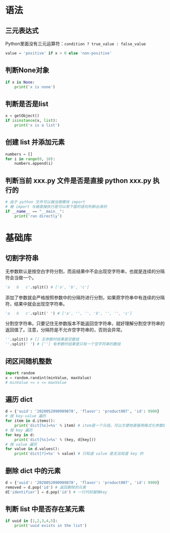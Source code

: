 # 语法

## 三元表达式

Python里面没有三元运算符：`condition ? true_value : false_value`

```py
value = 'positive' if x > 0 else 'non-positive'
```

## 判断None对象
```python
if x is None:
    print('x is none')
```

## 判断是否是list
```python
x = getObject()
if isinstance(x, list):
    print('x is a list')
```

## 创建 list 并添加元素
```python
numbers = []
for i in range(0, 10):
    numbers.append(i)
```

## 判断当前 xxx.py 文件是否是直接 python xxx.py 执行的
```python
# 由于 python 文件可以被当做模块 import
# 被 import 与被直接执行是可以用下面的语句判断出来的
if __name__ == "__main__":
    print('run directly')
```

# 基础库

## 切割字符串
无参数默认是按空白字符分割，而且结果中不会出现空字符串，也就是连续的分隔符会当做一个。
```py
'a   b   c'.split() # ['a', 'b', 'c']
```

添加了参数就会严格按照参数中的分隔符进行分割，如果原字符串中有连续的分隔符，结果中就会出现空字符串。
```py
'a   b   c'.split(' ') # ['a', '', '', 'b', '', '', 'c']
```

分割空字符串。只要记住无参数版本不能返回空字符串，就好理解分割空字符串的返回值了。注意，分隔符是不允许空字符串的，否则会异常。
```py
''.split() # [] 无参数时结果是空数组
''.split(' ') # [''] 有参数时结果是只有一个空字符串的数组
```

## 闭区间随机整数
```python
import random
x = random.randint(minValue, maxValue)
# minValue <= x <= maxValue
```

## 遍历 dict
```python
d = {'uuid': '2020052090909878', 'flavor': 'product007', 'id': 9900}
# 按 key-value 遍历
for item in d.items():
    print('dict[%s]=%s' % item) # item是一个元组，可以方便地直接用格式化参数输出
# 按 key 遍历
for key in d:
    print('dict[%s]=%s' % (key, d[key]))
# 按 value 遍历
for value in d.values():
    print('dict[?]=%s' % value) # 只知道 value 是无法知道 key 的
```

## 删除 dict 中的元素
```python
d = {'uuid': '2020052090909878', 'flavor': 'product007', 'id': 9900}
removed = d.pop('id') # 返回删除的元素
d['identifier'] = d.pop('id') # 一行代码替换key
```

## 判断 list 中是否存在某元素
```python
if uuid in [1,2,3,4,5]:
    print('uuid exists in the list')
```